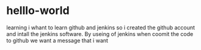 # helllo-world
learning 
i whant to learn github and jenkins so i created the github account
and intall the jenkins software.
By useing of jenkins when coomit the code to github we want a message that 
i want
